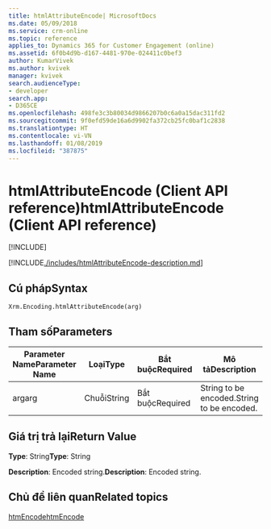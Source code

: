 ```yaml
---
title: htmlAttributeEncode| MicrosoftDocs
ms.date: 05/09/2018
ms.service: crm-online
ms.topic: reference
applies_to: Dynamics 365 for Customer Engagement (online)
ms.assetid: 6f0b4d9b-d167-4481-970e-024411c0bef3
author: KumarVivek
ms.author: kvivek
manager: kvivek
search.audienceType:
- developer
search.app:
- D365CE
ms.openlocfilehash: 498fe3c3b80034d9866207b0c6a0a15dac311fd2
ms.sourcegitcommit: 9f0efd59de16a6d9902fa372cb25fc0baf1c2838
ms.translationtype: HT
ms.contentlocale: vi-VN
ms.lasthandoff: 01/08/2019
ms.locfileid: "387875"
---
```

# <a name="htmlattributeencode-client-api-reference"></a><span data-ttu-id="db413-102">htmlAttributeEncode (Client API reference)</span><span class="sxs-lookup"><span data-stu-id="db413-102">htmlAttributeEncode (Client API reference)</span></span>

[!INCLUDE[](../../../../includes/cc_applies_to_update_9_0_0.md)]

[!INCLUDE[./includes/htmlAttributeEncode-description.md](./includes/htmlAttributeEncode-description.md)] 

## <a name="syntax"></a><span data-ttu-id="db413-103">Cú pháp</span><span class="sxs-lookup"><span data-stu-id="db413-103">Syntax</span></span>

`Xrm.Encoding.htmlAttributeEncode(arg)`

## <a name="parameters"></a><span data-ttu-id="db413-104">Tham số</span><span class="sxs-lookup"><span data-stu-id="db413-104">Parameters</span></span>

|<span data-ttu-id="db413-105">Parameter Name</span><span class="sxs-lookup"><span data-stu-id="db413-105">Parameter Name</span></span>        | <span data-ttu-id="db413-106">Loại</span><span class="sxs-lookup"><span data-stu-id="db413-106">Type</span></span>           | <span data-ttu-id="db413-107">Bắt buộc</span><span class="sxs-lookup"><span data-stu-id="db413-107">Required</span></span>  |<span data-ttu-id="db413-108">Mô tả</span><span class="sxs-lookup"><span data-stu-id="db413-108">Description</span></span>  |
| ------------- |-------------| -----|-----|
|<span data-ttu-id="db413-109">arg</span><span class="sxs-lookup"><span data-stu-id="db413-109">arg</span></span>        | <span data-ttu-id="db413-110">Chuỗi</span><span class="sxs-lookup"><span data-stu-id="db413-110">String</span></span>           | <span data-ttu-id="db413-111">Bắt buộc</span><span class="sxs-lookup"><span data-stu-id="db413-111">Required</span></span>  |<span data-ttu-id="db413-112">String to be encoded.</span><span class="sxs-lookup"><span data-stu-id="db413-112">String to be encoded.</span></span>  |


## <a name="return-value"></a><span data-ttu-id="db413-113">Giá trị trả lại</span><span class="sxs-lookup"><span data-stu-id="db413-113">Return Value</span></span>

<span data-ttu-id="db413-114">**Type**: String</span><span class="sxs-lookup"><span data-stu-id="db413-114">**Type**: String</span></span>

<span data-ttu-id="db413-115">**Description**: Encoded string.</span><span class="sxs-lookup"><span data-stu-id="db413-115">**Description**: Encoded string.</span></span>

## <a name="related-topics"></a><span data-ttu-id="db413-116">Chủ đề liên quan</span><span class="sxs-lookup"><span data-stu-id="db413-116">Related topics</span></span>
[<span data-ttu-id="db413-117">htmEncode</span><span class="sxs-lookup"><span data-stu-id="db413-117">htmEncode</span></span>](htmlEncode.md)

